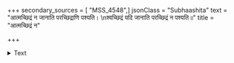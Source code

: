 +++
secondary_sources = [ "MSS_4548",]
jsonClass = "Subhaashita"
text = "आत्मच्छिद्रं न जानाति परच्छिद्राणि पश्यति।  \nश्वच्छिद्रं यदि जानाति परच्छिद्रं न पश्यति॥"
title = "आत्मच्छिद्रं न"

+++

<details><summary>Text</summary>

आत्मच्छिद्रं न जानाति परच्छिद्राणि पश्यति।  
श्वच्छिद्रं यदि जानाति परच्छिद्रं न पश्यति॥
</details>
